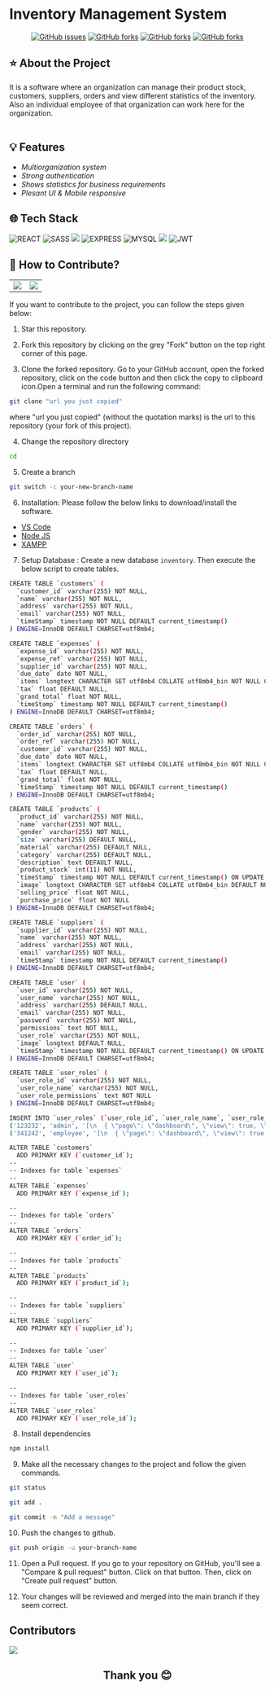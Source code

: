 <h1> Inventory Management System </h1>

<div align="center">

<a href="">[![GitHub issues](https://img.shields.io/github/issues/Rajdip789/Inventory-management-system)](https://github.com/Rajdip789/Inventory-management-system/issues)
<a href="">[![GitHub forks](https://img.shields.io/github/forks/Rajdip789/Inventory-management-system)](https://github.com/Rajdip789/Inventory-management-system/network)
<a href="">[![GitHub forks](https://img.shields.io/github/stars/Rajdip789/Inventory-management-system)](https://github.com/Rajdip789/Inventory-management-system/stargazers)
<a href="">[![GitHub forks](https://img.shields.io/github/license/Rajdip789/Inventory-management-system)](https://github.com/Rajdip789/Inventory-management-system)

</div>

<h2> ⭐ About the Project </h2>
It is a software where an organization can manage their product stock, customers, suppliers, orders and view different statistics of the inventory. Also an individual employee of that organization can work here for the organization.
<br></br>

<h2> 💡 Features </h2>

- *Multiorganization system*
- *Strong authentication*
- *Shows statistics for business requirements* 
- *Plesant UI & Mobile responsive*

<h2> 🌐 Tech Stack </h2>

<div align="left">
  
![REACT](https://img.shields.io/badge/React-20232A?style=for-the-badge&logo=react&logoColor=61DAFB)
![SASS](https://img.shields.io/badge/Sass-CC6699?style=for-the-badge&logo=sass&logoColor=white)
![](https://img.shields.io/badge/Node.js-339933?style=for-the-badge&logo=nodedotjs&logoColor=white)
![EXPRESS](https://img.shields.io/badge/Express.js-000000?style=for-the-badge&logo=express&logoColor=white)
![MYSQL](https://img.shields.io/badge/MySQL-005C84?style=for-the-badge&logo=mysql&logoColor=white)
![](https://img.shields.io/badge/Xampp-F37623?style=for-the-badge&logo=xampp&logoColor=white)
![JWT](https://img.shields.io/badge/JWT-000000?style=for-the-badge&logo=JSON%20web%20tokens&logoColor=white)
  
</div>

<h2>📝 How to Contribute? </h2>

<table>
  <tr>
    <td valign="top"><img src="https://stockmerch.vercel.app/images/showcase1.png" alter="Landing Page"/></td>
    <td valign="top"><img src="https://stockmerch.vercel.app/images/showcase2.png" alter="Landing Page"/></td>
  </tr>
</table>

If you want to contribute to the project, you can follow the steps given below:

1. Star this repository.

2. Fork this repository by clicking on the grey "Fork" button on the top right corner of this page.

3. Clone the forked repository. Go to your GitHub account, open the forked repository, click on the code button and then click the copy to clipboard icon.Open a terminal and run the following command:

```bash
git clone "url you just copied"
```

where "url you just copied" (without the quotation marks) is the url to this repository (your fork of this project).

4. Change the repository directory

```bash
cd
```

5. Create a branch

```bash
git switch -c your-new-branch-name
```

6. Installation: Please follow the below links to download/install the software.

- [VS Code](https://code.visualstudio.com/download)
- [Node JS](https://nodejs.org/)
- [XAMPP](https://www.apachefriends.org/download.html)

7. Setup Database : Create a new database `inventory`. Then execute the below script to create tables.

```bash
CREATE TABLE `customers` (
  `customer_id` varchar(255) NOT NULL,
  `name` varchar(255) NOT NULL,
  `address` varchar(255) NOT NULL,
  `email` varchar(255) NOT NULL,
  `timeStamp` timestamp NOT NULL DEFAULT current_timestamp()
) ENGINE=InnoDB DEFAULT CHARSET=utf8mb4;

CREATE TABLE `expenses` (
  `expense_id` varchar(255) NOT NULL,
  `expense_ref` varchar(255) NOT NULL,
  `supplier_id` varchar(255) NOT NULL,
  `due_date` date NOT NULL,
  `items` longtext CHARACTER SET utf8mb4 COLLATE utf8mb4_bin NOT NULL CHECK (json_valid(`items`)),
  `tax` float DEFAULT NULL,
  `grand_total` float NOT NULL,
  `timeStamp` timestamp NOT NULL DEFAULT current_timestamp()
) ENGINE=InnoDB DEFAULT CHARSET=utf8mb4;

CREATE TABLE `orders` (
  `order_id` varchar(255) NOT NULL,
  `order_ref` varchar(255) NOT NULL,
  `customer_id` varchar(255) NOT NULL,
  `due_date` date NOT NULL,
  `items` longtext CHARACTER SET utf8mb4 COLLATE utf8mb4_bin NOT NULL CHECK (json_valid(`items`)),
  `tax` float DEFAULT NULL,
  `grand_total` float NOT NULL,
  `timeStamp` timestamp NOT NULL DEFAULT current_timestamp()
) ENGINE=InnoDB DEFAULT CHARSET=utf8mb4;

CREATE TABLE `products` (
  `product_id` varchar(255) NOT NULL,
  `name` varchar(255) NOT NULL,
  `gender` varchar(255) NOT NULL,
  `size` varchar(255) DEFAULT NULL,
  `material` varchar(255) DEFAULT NULL,
  `category` varchar(255) DEFAULT NULL,
  `description` text DEFAULT NULL,
  `product_stock` int(11) NOT NULL,
  `timeStamp` timestamp NOT NULL DEFAULT current_timestamp() ON UPDATE current_timestamp(),
  `image` longtext CHARACTER SET utf8mb4 COLLATE utf8mb4_bin DEFAULT NULL,
  `selling_price` float NOT NULL,
  `purchase_price` float NOT NULL
) ENGINE=InnoDB DEFAULT CHARSET=utf8mb4;

CREATE TABLE `suppliers` (
  `supplier_id` varchar(255) NOT NULL,
  `name` varchar(255) NOT NULL,
  `address` varchar(255) NOT NULL,
  `email` varchar(255) NOT NULL,
  `timeStamp` timestamp NOT NULL DEFAULT current_timestamp()
) ENGINE=InnoDB DEFAULT CHARSET=utf8mb4;

CREATE TABLE `user` (
  `user_id` varchar(255) NOT NULL,
  `user_name` varchar(255) NOT NULL,
  `address` varchar(255) DEFAULT NULL,
  `email` varchar(255) NOT NULL,
  `password` varchar(255) NOT NULL,
  `permissions` text NOT NULL,
  `user_role` varchar(255) NOT NULL,
  `image` longtext DEFAULT NULL,
  `timeStamp` timestamp NOT NULL DEFAULT current_timestamp() ON UPDATE current_timestamp()
) ENGINE=InnoDB DEFAULT CHARSET=utf8mb4;

CREATE TABLE `user_roles` (
  `user_role_id` varchar(255) NOT NULL,
  `user_role_name` varchar(255) NOT NULL,
  `user_role_permissions` text NOT NULL
) ENGINE=InnoDB DEFAULT CHARSET=utf8mb4;

INSERT INTO `user_roles` (`user_role_id`, `user_role_name`, `user_role_permissions`) VALUES
('123232', 'admin', '[\n  { \"page\": \"dashboard\", \"view\": true, \"create\": true, \"edit\": true, \"delete\": true },\n  { \"page\": \"employees\", \"view\": true, \"create\": true, \"edit\": true, \"delete\": true },\n  { \"page\": \"products\", \"view\": true, \"create\": true, \"edit\": true, \"delete\": true },\n  { \"page\": \"suppliers\", \"view\": true, \"create\": true, \"edit\": true, \"delete\": true },\n  { \"page\": \"expenses\", \"view\": true, \"create\": true, \"edit\": true, \"delete\": true },\n  { \"page\": \"customers\", \"view\": true, \"create\": true, \"edit\": true, \"delete\": true },\n  { \"page\": \"orders\", \"view\": true, \"create\": true, \"edit\": true, \"delete\": true },\n  { \"page\": \"profile\", \"view\": true, \"create\": true, \"edit\": true, \"delete\": true },\n  { \"page\": \"settings\", \"view\": true, \"create\": true, \"edit\": true, \"delete\": true }\n]'),
('341242', 'employee', '[\n  { \"page\": \"dashboard\", \"view\": true, \"create\": true, \"edit\": true, \"delete\": true },\n  { \"page\": \"employees\", \"view\": false, \"create\": false, \"edit\": false, \"delete\": false },\n  { \"page\": \"products\", \"view\": true, \"create\": true, \"edit\": true, \"delete\": true },\n  { \"page\": \"suppliers\", \"view\": true, \"create\": true, \"edit\": true, \"delete\": true },\n  { \"page\": \"expenses\", \"view\": true, \"create\": false, \"edit\": false, \"delete\": false },\n  { \"page\": \"customers\", \"view\": true, \"create\": true, \"edit\": true, \"delete\": true },\n  { \"page\": \"orders\", \"view\": true, \"create\": false, \"edit\": false, \"delete\": false },\n  { \"page\": \"profile\", \"view\": true, \"create\": true, \"edit\": true, \"delete\": true },\n  { \"page\": \"settings\", \"view\": true, \"create\": true, \"edit\": true, \"delete\": true }\n]');

ALTER TABLE `customers`
  ADD PRIMARY KEY (`customer_id`);
--
-- Indexes for table `expenses`
--
ALTER TABLE `expenses`
  ADD PRIMARY KEY (`expense_id`);

--
-- Indexes for table `orders`
--
ALTER TABLE `orders`
  ADD PRIMARY KEY (`order_id`);

--
-- Indexes for table `products`
--
ALTER TABLE `products`
  ADD PRIMARY KEY (`product_id`);

--
-- Indexes for table `suppliers`
--
ALTER TABLE `suppliers`
  ADD PRIMARY KEY (`supplier_id`);

--
-- Indexes for table `user`
--
ALTER TABLE `user`
  ADD PRIMARY KEY (`user_id`);

--
-- Indexes for table `user_roles`
--
ALTER TABLE `user_roles`
  ADD PRIMARY KEY (`user_role_id`);
```

8. Install dependencies

```bash
npm install
```

9. Make all the necessary changes to the project and follow the given commands.

```bash
git status
```

```bash
git add .
```

```bash
git commit -m "Add a message"
```

10. Push the changes to github.

```bash
git push origin -u your-branch-name
```

11. Open a Pull request. If you go to your repository on GitHub, you'll see a "Compare & pull request" button. Click on that button. Then, click on "Create pull request" button.

12. Your changes will be reviewed and merged into the main branch if they seem correct.

## Contributors

<a href="https://github.com/Rajdip789/Inventory-management-system/graphs/contributors">
  <img src="https://contrib.rocks/image?repo=Rajdip789/Inventory-management-system" />
</a>


<h2 align="center"> Thank you 😊 </h2>
